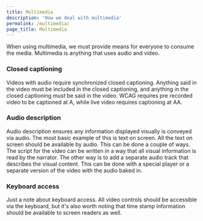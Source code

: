 ```yaml
---
title: Multimedia
description: 'How we deal with multimedia'
permalink: /multimedia/
page_title: Multimedia
---
```

When using multimedia, we must provide means for everyone to consume the media. Multimedia is anything that uses audio and video.

### Closed captioning

Videos with audio require synchronized closed captioning. Anything said in the video must be included in the closed captioning, and anything in the closed captioning must be said in the video. WCAG requires pre recorded video to be captioned at A, while live video requires captioning at AA. 

### Audio description

Audio description ensures any information displayed visually is conveyed via audio. The most basic example of this is text on screen. All the text on screen should be available by audio. This can be done a couple of ways. The script for the video can be written in a way that all visual information is read by the narrator. The other way is to add a separate audio track that describes the visual content. This can be done with a special player or a separate version of the video with the audio baked in.

### Keyboard access

Just a note about keyboard access. All video controls should be accessible via the keyboard, but it's also worth noting that time stamp information should be available to screen readers as well.
